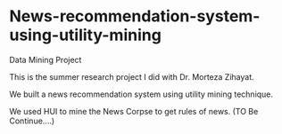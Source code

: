 # News-recommendation-system-using-utility-mining
Data Mining Project

This is the summer research project I did with Dr. Morteza Zihayat.

We built a news recommendation system using utility mining technique. 

We used HUI to mine the News Corpse to get rules of news. (TO Be Continue....)
